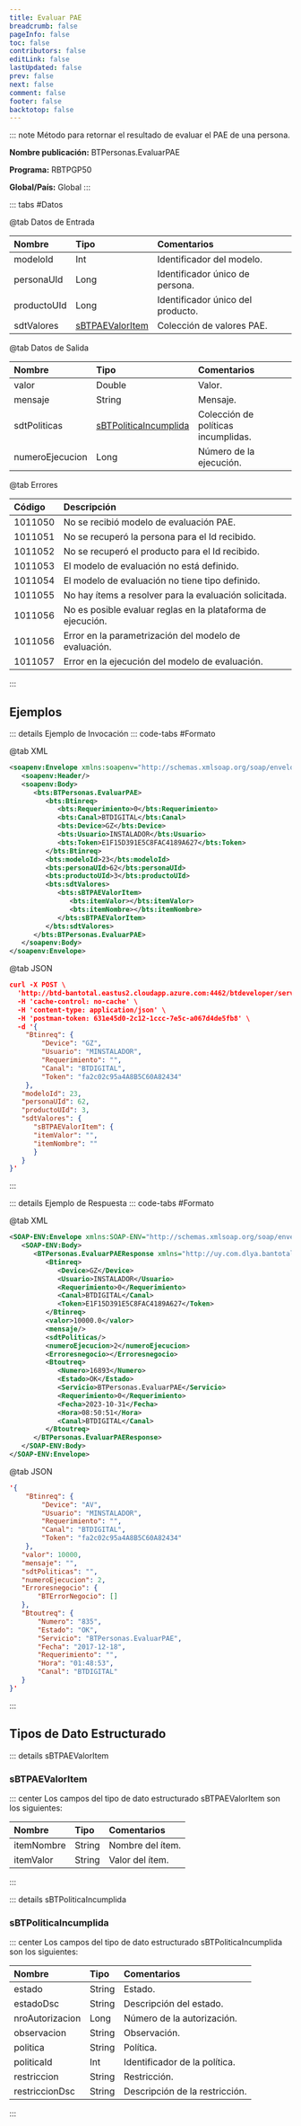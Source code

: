 ```yaml
---
title: Evaluar PAE
breadcrumb: false
pageInfo: false
toc: false
contributors: false
editLink: false
lastUpdated: false
prev: false
next: false
comment: false
footer: false
backtotop: false
---
```


<!-- ABRE DATOS DEL MÉTODO -->
::: note Método para retornar el resultado de evaluar el PAE de una persona.

**Nombre publicación:** BTPersonas.EvaluarPAE

**Programa:** RBTPGP50

**Global/País:** Global
:::
<!-- CIERRA DATOS DEL MÉTODO -->

<!-- ABRE TABLA DE DATOS -->
::: tabs #Datos 

@tab Datos de Entrada

Nombre | Tipo | Comentarios
:--------- | :--------- | :---------
modeloId | Int | Identificador del modelo.
personaUId | Long | Identificador único de persona.
productoUId | Long | Identificador único del producto.
sdtValores | [sBTPAEValorItem](#sbtpaevaloritem) | Colección de valores PAE.

@tab Datos de Salida

Nombre | Tipo | Comentarios
:--------- | :----------- | :-----------
valor | Double | Valor.
mensaje | String | Mensaje.
sdtPoliticas | [sBTPoliticaIncumplida](#sbtpoliticaincumplida) | Colección de políticas incumplidas.
numeroEjecucion | Long | Número de la ejecución.

@tab Errores

Código | Descripción
:--------- | :-----------
1011050 | No se recibió modelo de evaluación PAE.
1011051 | No se recuperó la persona para el Id recibido.
1011052 | No se recuperó el producto para el Id recibido.
1011053 | El modelo de evaluación no está definido.
1011054 | El modelo de evaluación no tiene tipo definido.
1011055 | No hay ítems a resolver para la evaluación solicitada.
1011056 | No es posible evaluar reglas en la plataforma de ejecución.
1011056 | Error en la parametrización del modelo de evaluación.
1011057 | Error en la ejecución del modelo de evaluación.
::: 
<!-- CIERRA TABLA DE DATOS -->

## **Ejemplos**

<!-- ABRE EJEMPLO DE INVOCACIÓN -->
::: details Ejemplo de Invocación 
::: code-tabs #Formato

@tab XML
```xml
<soapenv:Envelope xmlns:soapenv="http://schemas.xmlsoap.org/soap/envelope/" xmlns:bts="http://uy.com.dlya.bantotal/BTSOA/">
   <soapenv:Header/>
   <soapenv:Body>
      <bts:BTPersonas.EvaluarPAE>
         <bts:Btinreq>
            <bts:Requerimiento>0</bts:Requerimiento>
            <bts:Canal>BTDIGITAL</bts:Canal>
            <bts:Device>GZ</bts:Device>
            <bts:Usuario>INSTALADOR</bts:Usuario>
            <bts:Token>E1F15D391E5C8FAC4189A627</bts:Token>
         </bts:Btinreq>
         <bts:modeloId>23</bts:modeloId>
         <bts:personaUId>62</bts:personaUId>
         <bts:productoUId>3</bts:productoUId>
         <bts:sdtValores>
            <bts:sBTPAEValorItem>
               <bts:itemValor></bts:itemValor>
               <bts:itemNombre></bts:itemNombre>
            </bts:sBTPAEValorItem>
         </bts:sdtValores>
      </bts:BTPersonas.EvaluarPAE>
   </soapenv:Body>
</soapenv:Envelope>
```

@tab JSON
```json
curl -X POST \
  'http://btd-bantotal.eastus2.cloudapp.azure.com:4462/btdeveloper/servlet/com.dlya.bantotal.odwsbt_BTPersonas_v1?EvaluarPAE=' \
  -H 'cache-control: no-cache' \
  -H 'content-type: application/json' \
  -H 'postman-token: 631e45d0-2c12-1ccc-7e5c-a067d4de5fb8' \
  -d '{
	"Btinreq": {
		"Device": "GZ",
		"Usuario": "MINSTALADOR",
		"Requerimiento": "",
		"Canal": "BTDIGITAL",
		"Token": "fa2c02c95a4A8B5C60A82434"
	},
   "modeloId": 23,
   "personaUId": 62,
   "productoUId": 3,
   "sdtValores": {
      "sBTPAEValorItem": {
      "itemValor": "",
      "itemNombre": ""
      }
   }
}'
```
:::
<!-- CIERRA EJEMPLO DE INVOCACIÓN -->

<!-- ABRE EJEMPLO DE RESPUESTA -->
::: details Ejemplo de Respuesta 
::: code-tabs #Formato

@tab XML
```xml
<SOAP-ENV:Envelope xmlns:SOAP-ENV="http://schemas.xmlsoap.org/soap/envelope/" xmlns:xsd="http://www.w3.org/2001/XMLSchema" xmlns:SOAP-ENC="http://schemas.xmlsoap.org/soap/encoding/" xmlns:xsi="http://www.w3.org/2001/XMLSchema-instance">
   <SOAP-ENV:Body>
      <BTPersonas.EvaluarPAEResponse xmlns="http://uy.com.dlya.bantotal/BTSOA/">
         <Btinreq>
            <Device>GZ</Device>
            <Usuario>INSTALADOR</Usuario>
            <Requerimiento>0</Requerimiento>
            <Canal>BTDIGITAL</Canal>
            <Token>E1F15D391E5C8FAC4189A627</Token>
         </Btinreq>
         <valor>10000.0</valor>
         <mensaje/>
         <sdtPoliticas/>
         <numeroEjecucion>2</numeroEjecucion>
         <Erroresnegocio></Erroresnegocio>
         <Btoutreq>
            <Numero>16893</Numero>
            <Estado>OK</Estado>
            <Servicio>BTPersonas.EvaluarPAE</Servicio>
            <Requerimiento>0</Requerimiento>
            <Fecha>2023-10-31</Fecha>
            <Hora>08:50:51</Hora>
            <Canal>BTDIGITAL</Canal>
         </Btoutreq>
      </BTPersonas.EvaluarPAEResponse>
   </SOAP-ENV:Body>
</SOAP-ENV:Envelope>
```

@tab JSON
```json
'{
	"Btinreq": {
		"Device": "AV",
		"Usuario": "MINSTALADOR",
		"Requerimiento": "",
		"Canal": "BTDIGITAL",
		"Token": "fa2c02c95a4A8B5C60A82434"
	},
   "valor": 10000,
   "mensaje": "",
   "sdtPoliticas": "",
   "numeroEjecucion": 2,
   "Erroresnegocio": {
       "BTErrorNegocio": []
   },
   "Btoutreq": {
       "Numero": "835",
       "Estado": "OK",
       "Servicio": "BTPersonas.EvaluarPAE",
       "Fecha": "2017-12-18",
       "Requerimiento": "",
       "Hora": "01:48:53",
       "Canal": "BTDIGITAL"
   }
}'
```
::: 
<!-- CIERRA EJEMPLO DE RESPUESTA -->

## **Tipos de Dato Estructurado**

<!-- ABRE SDT -->
::: details sBTPAEValorItem  

### sBTPAEValorItem

::: center 
Los campos del tipo de dato estructurado sBTPAEValorItem son los siguientes: 

Nombre | Tipo | Comentarios 
:--------- | :----------- | :----------- 
itemNombre | String | Nombre del ítem. 
itemValor | String | Valor del ítem. 
:::

::: details sBTPoliticaIncumplida  

### sBTPoliticaIncumplida

::: center 
Los campos del tipo de dato estructurado sBTPoliticaIncumplida son los siguientes: 

Nombre | Tipo | Comentarios 
:--------- | :----------- | :----------- 
estado | String | Estado. 
estadoDsc | String | Descripción del estado. 
nroAutorizacion | Long | Número de la autorización. 
observacion | String | Observación. 
politica | String | Política. 
politicaId | Int | Identificador de la política. 
restriccion | String | Restricción. 
restriccionDsc | String | Descripción de la restricción. 
:::
<!-- CIERRA SDT -->